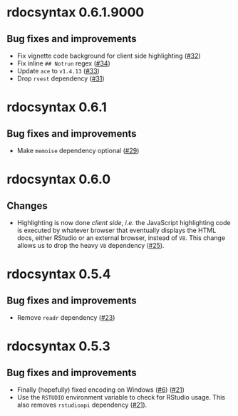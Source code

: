 # rdocsyntax 0.6.1.9000

## Bug fixes and improvements

- Fix vignette code background for client side highlighting ([#32](https://github.com/kiendang/rdocsyntax/pull/32))
- Fix inline `## Notrun` regex ([#34](https://github.com/kiendang/rdocsyntax/pull/34))
- Update `ace` to `v1.4.13` ([#33](https://github.com/kiendang/rdocsyntax/pull/33))
- Drop `rvest` dependency ([#31](https://github.com/kiendang/rdocsyntax/pull/31))

# rdocsyntax 0.6.1

## Bug fixes and improvements

- Make `memoise` dependency optional ([#29](https://github.com/kiendang/rdocsyntax/pull/29))

# rdocsyntax 0.6.0

## Changes

- Highlighting is now done *client side*, *i.e.* the JavaScript highlighting code is executed by whatever browser that eventually displays the HTML docs, either RStudio or an external browser, instead of `V8`. This change allows us to drop the heavy `V8` dependency ([#25](https://github.com/kiendang/rdocsyntax/pull/25)).

# rdocsyntax 0.5.4

## Bug fixes and improvements

- Remove `readr` dependency ([#23](https://github.com/kiendang/rdocsyntax/pull/23))

# rdocsyntax 0.5.3

## Bug fixes and improvements

- Finally (hopefully) fixed encoding on Windows ([#6](https://github.com/kiendang/rdocsyntax/issues/6)) ([#21](https://github.com/kiendang/rdocsyntax/pull/21))
- Use the `RSTUDIO` environment variable to check for RStudio usage. This also removes `rstudioapi` dependency ([#21](https://github.com/kiendang/rdocsyntax/pull/21)).
